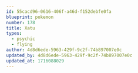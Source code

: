 ```yaml
---
id: 55cacd96-0616-406f-a46d-f152debfe0fa
blueprint: pokemon
number: 178
title: Xatu
types:
  - psychic
  - flying
author: 4d8d6ede-5963-429f-9c2f-74b897007e0c
updated_by: 4d8d6ede-5963-429f-9c2f-74b897007e0c
updated_at: 1716088029
---
```

